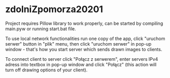 # zdolniZpomorza20201

Project requires Pillow library to work properly, can be started by compiling main.pyw or running start.bat file.


To use local network functionalities run one copy of the app, click "uruchom serwer" button in "plik" menu, then click "uruchom serwer" in pop-up window - that's how you start server which sends drawn images to clients.

To connect client to server click "Połącz z serwerem", enter servers IPv4 adress into textbox in pop-up window and click "Połącz" (this action will turn off drawing options of your client).
